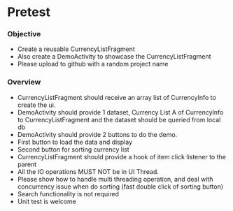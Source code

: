 # Pretest
### Objective
- Create a reusable CurrencyListFragment
- Also create a DemoActivity to showcase the CurrencyListFragment
- Please upload to github with a random project name

### Overview
- CurrencyListFragment should receive an array list of CurrencyInfo to create the ui.
- DemoActivity should provide 1 dataset, Currency List A of CurrencyInfo to
CurrencyListFragment and the dataset should be queried from local db
- DemoActivity should provide 2 buttons to do the demo.
- First button to load the data and display
- Second button for sorting currency list
- CurrencyListFragment should provide a hook of item click listener to the parent
- All the IO operations MUST NOT be in UI Thread.
- Please show how to handle multi threading operation, and deal with concurrency
issue when do sorting (fast double click of sorting button)
- Search functionality is not required
- Unit test is welcome
